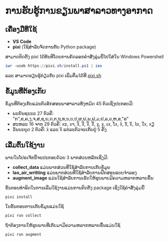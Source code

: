 # ການຮັບຮູ້ການຂຽນພາສາລາວທາງອາກາດ

## ເຄື່ອງມືທີ່ໃຊ້

- **VS Code**
- **pixi** (ໃຊ້ສຳລັບຈັດການກັບ Python package)

ສາມາດຕິດຕັ້ງ pixi ໄດ້ທັນທີໂດຍການຄັດລອກຄຳສັ່ງລູ່ມນີ້ໄປໃສ່ໃນ Windows Powershell

```powershell
iwr -useb https://pixi.sh/install.ps1 | iex
```

ແລະ ສາມາດຮຽນຮູ້ກ່ຽວກັບ pixi ເພີ່ມຕື່ມໄດ້ທີ່ [pixi.sh](https://pixi.sh/latest/)

## ຂໍ້ມູນທີ່ຕ້ອງເກັບ

ຂໍ້ມູນທີ່ຕ້ອງເກັບແມ່ນຕົວອັກສອນພາສາລາວທັງຫມົດ 45 ຕົວເຊິ່ງປະກອບມີ:
- ພະຍັນຊະນະ 27 ຕົວຄື: "ກ",ຂ,ຄ,ງ,ຈ,ສ,ຊ,ຍ,ດ,ຕ,ຖ,ທ,ນ,ບ,ປ,ຜ,ຝ,ພ,ຟ,ມ,ຢ,ລ,ວ,ຫ,ອ,"ຮ"
- ສະຫລະ 16 ຈາກ 29 ຕົວຄື: xະ, xາ, xິ, xີ, xຶ, xື, xຸ, xູ, ເx, ໂx, xໍ, xັ, xົ, ໄx, ໃx, xຽ
- ວັນນະຍຸດ 2 ຕົວຄື: x່ ແລະ x້​
ແຕ່ລະຕົວຈະເກັບຢູ່ 5 ຄັ້ງ

## ເລີ່ມຕົ້ນໃຊ້ງານ

ພາຍໃນໂປຣເຈັກນີ້ຈະປະກອບດ້ວຍ 3 ພາກສ່ວນຫລັກເຊິ່ງມີ:
- **collect_data** ແມ່ນພາກສ່ວນທີ່ໃຊ້ສຳລັບການເກັບຂໍ້ມູນ
- **lao_air_writting** ແມ່ນພາກສ່ວນທີ່ໃຊ້ສຳລັບການຝືກສອນແບບຈຳລອງ
- **augment_image** ແມ່ນໃຊ້ສຳລັບການເຮັດໃຫ້ຮູບພາບມີຄວາມຫລາກຫລາຍຂຶ້ນ

ຂັ້ນຕອນທຳອິດໃນການເລີ່ມໃຊ້ງານແມ່ນການຕິດຕັ້ງ package ເຊິ່ງໃຊ້ຄຳສັ້ງລຸ່ມນີ້

```bash
pixi install
```

ໃນຂັ້ນຕອນການເກັບຂໍ້ມູນແມ່ນໃຊ້

```bash
pixi run collect
```

ຖ້າຕ້ອງການໃຫ້ຮູບພາບທີ່ເກັບມາມີຄວາມຫລາກຫລາຍຂຶ້ນແມ່ນໃຊ້

```bash
pixi run augment
```